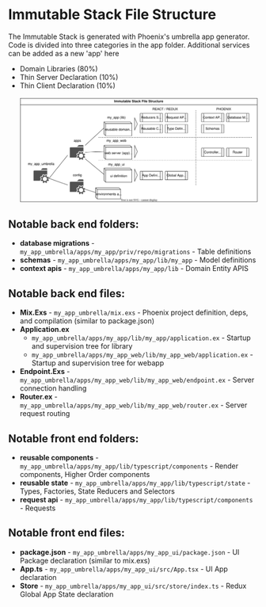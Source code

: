 # Immutable Stack File Structure

The Immutable Stack is generated with Phoenix's umbrella app generator. Code is divided into three categories in the app folder. Additional services can be added as a new 'app' here
* Domain Libraries (80%)
* Thin Server Declaration (10%)
* Thin Client Declaration (10%)
<br><br>
![general file structure diagram](https://raw.githubusercontent.com/Macioa/ImmutableStuff/master/filestructure.drawio.svg)

## Notable back end folders:
* **database migrations** - `my_app_umbrella/apps/my_app/priv/repo/migrations` - Table definitions
* **schemas** - `my_app_umbrella/apps/my_app/lib/my_app` - Model definitions
* **context apis** - `my_app_umbrella/apps/my_app/lib` - Domain Entity APIS

## Notable back end files:
* **Mix.Exs** - `my_app_umbrella/mix.exs` - Phoenix project definition, deps, and compilation (similar to package.json) 
* **Application.ex**
  - `my_app_umbrella/apps/my_app/lib/my_app/application.ex` - Startup and supervision tree for library
  - `my_app_umbrella/apps/my_app_web/lib/my_app_web/application.ex` - Startup and supervision tree for webapp
* **Endpoint.Exs** - `my_app_umbrella/apps/my_app_web/lib/my_app_web/endpoint.ex` - Server connection handling
* **Router.ex** - `my_app_umbrella/apps/my_app_web/lib/my_app_web/router.ex` - Server request routing

## Notable front end folders:
* **reusable components** - `my_app_umbrella/apps/my_app/lib/typescript/components` - Render components, Higher Order components
* **reusable state** - `my_app_umbrella/apps/my_app/lib/typescript/state` - Types, Factories, State Reducers and Selectors
* **request api** - `my_app_umbrella/apps/my_app/lib/typescript/components` - Requests


## Notable front end files:
* **package.json** - `my_app_umbrella/apps/my_app_ui/package.json` - UI Package declaration (similar to mix.exs)
* **App.ts** - `my_app_umbrella/apps/my_app_ui/src/App.tsx` - UI App declaration
* **Store** - `my_app_umbrella/apps/my_app_ui/src/store/index.ts` - Redux Global App State declaration